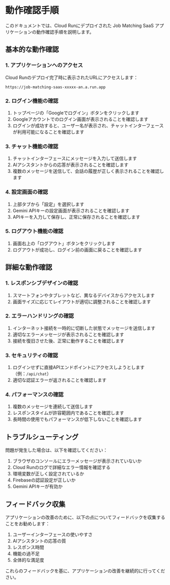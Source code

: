 # 動作確認手順

このドキュメントでは、Cloud Runにデプロイされた Job Matching SaaS アプリケーションの動作確認手順を説明します。

## 基本的な動作確認

### 1. アプリケーションへのアクセス

Cloud Runのデプロイ完了時に表示されたURLにアクセスします：
```
https://job-matching-saas-xxxxx-an.a.run.app
```

### 2. ログイン機能の確認

1. トップページの「Googleでログイン」ボタンをクリックします
2. Googleアカウントでのログイン画面が表示されることを確認します
3. ログインが成功すると、ユーザー名が表示され、チャットインターフェースが利用可能になることを確認します

### 3. チャット機能の確認

1. チャットインターフェースにメッセージを入力して送信します
2. AIアシスタントからの応答が表示されることを確認します
3. 複数のメッセージを送信して、会話の履歴が正しく表示されることを確認します

### 4. 設定画面の確認

1. 上部タブから「設定」を選択します
2. Gemini APIキーの設定画面が表示されることを確認します
3. APIキーを入力して保存し、正常に保存されることを確認します

### 5. ログアウト機能の確認

1. 画面右上の「ログアウト」ボタンをクリックします
2. ログアウトが成功し、ログイン前の画面に戻ることを確認します

## 詳細な動作確認

### 1. レスポンシブデザインの確認

1. スマートフォンやタブレットなど、異なるデバイスからアクセスします
2. 画面サイズに応じてレイアウトが適切に調整されることを確認します

### 2. エラーハンドリングの確認

1. インターネット接続を一時的に切断した状態でメッセージを送信します
2. 適切なエラーメッセージが表示されることを確認します
3. 接続を復旧させた後、正常に動作することを確認します

### 3. セキュリティの確認

1. ログインせずに直接APIエンドポイントにアクセスしようとします（例：`/api/chat`）
2. 適切な認証エラーが返されることを確認します

### 4. パフォーマンスの確認

1. 複数のメッセージを連続して送信します
2. レスポンスタイムが許容範囲内であることを確認します
3. 長時間の使用でもパフォーマンスが低下しないことを確認します

## トラブルシューティング

問題が発生した場合は、以下を確認してください：

1. ブラウザのコンソールにエラーメッセージが表示されていないか
2. Cloud Runのログで詳細なエラー情報を確認する
3. 環境変数が正しく設定されているか
4. Firebaseの認証設定が正しいか
5. Gemini APIキーが有効か

## フィードバック収集

アプリケーションの改善のために、以下の点についてフィードバックを収集することをお勧めします：

1. ユーザーインターフェースの使いやすさ
2. AIアシスタントの応答の質
3. レスポンス時間
4. 機能の過不足
5. 全体的な満足度

これらのフィードバックを基に、アプリケーションの改善を継続的に行ってください。
